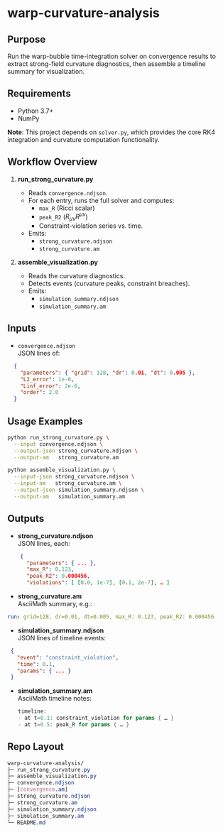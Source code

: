 # warp-curvature-analysis

## Purpose
Run the warp-bubble time-integration solver on convergence results to extract strong-field curvature diagnostics, then assemble a timeline summary for visualization.

## Requirements
- Python 3.7+
- NumPy

**Note**: This project depends on `solver.py`, which provides the core RK4 integration and curvature computation functionality.

## Workflow Overview
1. **run_strong_curvature.py**  
   - Reads `convergence.ndjson`.
   - For each entry, runs the full solver and computes:
     - `max_R` (Ricci scalar)
     - `peak_R2` ($R_{μν}R^{μν}$)
     - Constraint-violation series vs. time.
   - Emits:
     - `strong_curvature.ndjson`
     - `strong_curvature.am`

2. **assemble_visualization.py**  
   - Reads the curvature diagnostics.
   - Detects events (curvature peaks, constraint breaches).
   - Emits:
     - `simulation_summary.ndjson`
     - `simulation_summary.am`

## Inputs
- `convergence.ndjson`  
  JSON lines of:
```json
  {
    "parameters": { "grid": 128, "dr": 0.01, "dt": 0.005 },
    "L2_error": 1e-6,
    "Linf_error": 2e-6,
    "order": 2.0
  }
```

## Usage Examples

```bash
python run_strong_curvature.py \
  --input convergence.ndjson \
  --output-json strong_curvature.ndjson \
  --output-am   strong_curvature.am

python assemble_visualization.py \
  --input-json strong_curvature.ndjson \
  --input-am   strong_curvature.am \
  --output-json simulation_summary.ndjson \
  --output-am   simulation_summary.am
```

## Outputs

-   **strong\_curvature.ndjson**  
    JSON lines, each:
    
```json
    {
      "parameters": { ... },
      "max_R": 0.123,
      "peak_R2": 0.000456,
      "violations": [ [0.0, 1e-7], [0.1, 2e-7], … ]
```
    
-   **strong\_curvature.am**  
    AsciiMath summary, e.g.:
    
```yaml
run: grid=128, dr=0.01, dt=0.005, max_R: 0.123, peak_R2: 0.000456
```
    
-   **simulation\_summary.ndjson**  
    JSON lines of timeline events:
    
```json
 {
   "event": "constraint_violation",
   "time": 0.1,
   "params": { ... }
 }
```
    
-   **simulation\_summary.am**  
    AsciiMath timeline notes:
    
    ```csharp
    timeline:
    - at t=0.1: constraint_violation for params { … }
    - at t=0.5: peak_R for params { … }
    ```
    

## Repo Layout

```css
warp-curvature-analysis/
├─ run_strong_curvature.py
├─ assemble_visualization.py
├─ convergence.ndjson
├─ [convergence.am]
├─ strong_curvature.ndjson
├─ strong_curvature.am
├─ simulation_summary.ndjson
├─ simulation_summary.am
└─ README.md
